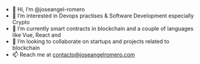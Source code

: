 - 👋 Hi, I’m @joseangel-romero
- 👀 I’m interested in Devops practises & Software Development especially Crypto
- 🌱 I’m currently smart contracts in blockchain and a couple of languages like Vue, React and 
- 💞️ I’m looking to collaborate on startups and projects related to blockchain
- 📫 Reach me at contacto@joseangelromero.com

